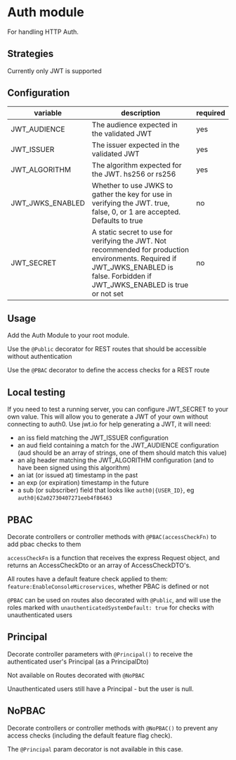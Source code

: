 # Auth module
For handling HTTP Auth.

## Strategies

Currently only JWT is supported

## Configuration

| variable         | description                                                                                                                                                                        | required |
|------------------|------------------------------------------------------------------------------------------------------------------------------------------------------------------------------------|----------|
| JWT_AUDIENCE     | The audience expected in the validated JWT                                                                                                                                         | yes      |
| JWT_ISSUER       | The issuer expected in the validated JWT                                                                                                                                           | yes      |
| JWT_ALGORITHM    | The algorithm expected for the JWT. hs256 or rs256                                                                                                                                 | yes      |
| JWT_JWKS_ENABLED | Whether to use JWKS to gather the key for use in verifying the JWT. true, false, 0, or 1 are accepted. Defaults to true                                                            | no       |
| JWT_SECRET       | A static secret to use for verifying the JWT. Not recommended for production environments. Required if JWT_JWKS_ENABLED is false. Forbidden if JWT_JWKS_ENABLED is true or not set | no       |

## Usage

Add the Auth Module to your root module.

Use the `@Public` decorator for REST routes that should be accessible without authentication

Use the `@PBAC` decorator to define the access checks for a REST route

## Local testing

If you need to test a running server, you can configure JWT_SECRET to your own value. This will allow you to generate a JWT of your own without connecting to auth0. Use jwt.io for help generating a JWT, it will need:
 
 - an iss field matching the JWT_ISSUER configuration
 - an aud field containing a match for the JWT_AUDIENCE configuration (aud should be an array of strings, one of them should match this value)
 - an alg header matching the JWT_ALGORITHM configuration (and to have been signed using this algorithm)
 - an iat (or issued at) timestamp in the past
 - an exp (or expiration) timestamp in the future
 - a sub (or subscriber) field that looks like `auth0|{USER_ID}`, eg `auth0|62a02730407271eeb4f86463`

## PBAC

Decorate controllers or controller methods with `@PBAC(accessCheckFn)` to add pbac checks to them

`accessCheckFn` is a function that receives the express Request object, and returns an AccessCheckDto or an array of AccessCheckDTO's.

All routes have a default feature check applied to them: `feature:EnableConsoleMicroservices`, whether PBAC is defined or not

`@PBAC` can be used on routes also decorated with `@Public`, and will use the roles marked with `unauthenticatedSystemDefault: true` for checks with unauthenticated users

## Principal

Decorate controller parameters with `@Principal()` to receive the authenticated user's Principal (as a PrincipalDto)

Not available on Routes decorated with `@NoPBAC`

Unauthenticated users still have a Principal - but the user is null.

## NoPBAC

Decorate controllers or controller methods with `@NoPBAC()` to prevent any access checks (including the default feature flag check).

The `@Principal` param decorator is not available in this case. 